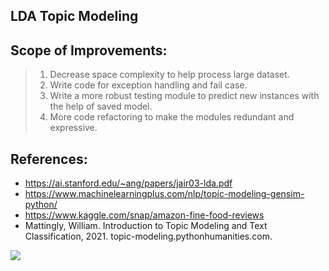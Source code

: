 ## LDA Topic Modeling


## Scope of Improvements:
> 1. Decrease space complexity to help process large dataset.
> 1. Write code for exception handling and fail case.
> 1. Write a more robust testing module to predict new instances with the help of saved model.
> 1. More code refactoring to make the modules redundant and expressive.

## References:
- https://ai.stanford.edu/~ang/papers/jair03-lda.pdf
- https://www.machinelearningplus.com/nlp/topic-modeling-gensim-python/
- https://www.kaggle.com/snap/amazon-fine-food-reviews
- Mattingly, William. Introduction to Topic Modeling and Text Classification, 2021. topic-modeling.pythonhumanities.com.

<img src="https://drive.google.com/file/d/1FO4XQ1cwbTOJA5ITjSz7r-4bMIBUnYjX/view?usp=sharing">